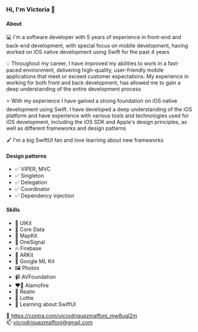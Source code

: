 ### Hi, I'm Victoria 👋

#### About

💻  I'm a software developer with 5 years of experience in front-end and back-end development, with special focus on mobile development, having worked on iOS native development using Swift for the past 4 years

💡  Throughout my career, I have improved my abilities to work in a fast-paced environment, delivering high-quality, user-friendly mobile applications that meet or exceed customer expectations. My experience in working for both front and back development, has allowed me to gain a deep understanding of the entire development process

⭐  With my experience I have gained a strong foundation on iOS native development using Swift. I have developed a deep understanding of the iOS platform and have experience with various tools and technologies used for iOS development, including the iOS SDK and Apple's design principles, as well as different frameworks and design patterns

🖌️ I'm a big SwiftUI fan and love learning about new frameworks

#### Design patterns
- ✅ VIPER, MVC  
- ✅ Singleton  
- ✅ Delegation  
- ✅ Coordinator  
- ✅ Dependency injection 


#### Skills
- 📲 UIKit  
- 💽 Core Data  
- 📍 MapKit  
- 💬 OneSignal  
- 🔥 Firebase  
- 🤳 ARKit  
- 🤳 Google ML Kit  
- 🖼️ Photos  
- 📹 AVFoundation  
- ❤️‍🔥 Alamofire  
- 💽 Realm  
- 🎨 Lottie  
- 🎨 Learning about SwiftUI  



💼  https://contra.com/vicrodriguezmaffoni_mw8ugl2m  
📫  vicrodriguezmaffoni@gmail.com

<!--
**vixtoria/vixtoria** is a ✨ _special_ ✨ repository because its `README.md` (this file) appears on your GitHub profile.

#saved note
[Portfolio 💼](https://contra.com/vicrodriguezmaffoni_mw8ugl2m)
#

Here are some ideas to get you started:

- 🔭 I’m currently working on ...
- 🌱 I’m currently learning ...
- 👯 I’m looking to collaborate on ...
- 🤔 I’m looking for help with ...
- 💬 Ask me about ...
- 📫 How to reach me: ...
- 😄 Pronouns: ...
- ⚡ Fun fact: ...
-->
